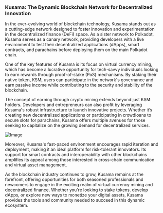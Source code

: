 ### Kusama: The Dynamic Blockchain Network for Decentralized Innovation

In the ever-evolving world of blockchain technology, Kusama stands out as a cutting-edge network designed to foster innovation and experimentation in the decentralized finance (DeFi) space. As a sister network to Polkadot, Kusama serves as a canary network, providing developers with a live environment to test their decentralized applications (dApps), smart contracts, and parachains before deploying them on the main Polkadot chain.

One of the key features of Kusama is its focus on virtual currency mining, which has become a lucrative opportunity for tech-savvy individuals looking to earn rewards through proof-of-stake (PoS) mechanisms. By staking their native token, KSM, users can participate in the network's governance and earn passive income while contributing to the security and stability of the blockchain.

The concept of earning through crypto mining extends beyond just KSM holders. Developers and entrepreneurs can also profit by leveraging Kusama's robust infrastructure to launch innovative projects. Whether it’s creating new decentralized applications or participating in crowdloans to secure slots for parachains, Kusama offers multiple avenues for those seeking to capitalize on the growing demand for decentralized services.

![Image](https://github.com/user-attachments/assets/31692037-0104-4703-abd1-696b6a7dd41b)

Moreover, Kusama's fast-paced environment encourages rapid iteration and deployment, making it an ideal platform for risk-tolerant innovators. Its support for smart contracts and interoperability with other blockchains amplifies its appeal among those interested in cross-chain communication and virtual asset management.

As the blockchain industry continues to grow, Kusama remains at the forefront, offering opportunities for both seasoned professionals and newcomers to engage in the exciting realm of virtual currency mining and decentralized finance. Whether you're looking to stake tokens, develop dApps, or explore new ways to monetize your digital assets, Kusama provides the tools and community needed to succeed in this dynamic ecosystem.